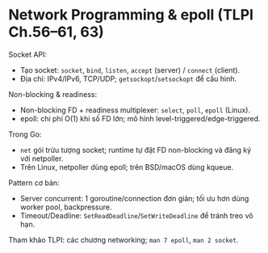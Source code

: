 # Network Programming & epoll (TLPI Ch.56–61, 63)

Socket API:
- Tạo socket: `socket`, `bind`, `listen`, `accept` (server) / `connect` (client).
- Địa chỉ: IPv4/IPv6, TCP/UDP; `getsockopt`/`setsockopt` để cấu hình.

Non-blocking & readiness:
- Non-blocking FD + readiness multiplexer: `select`, `poll`, `epoll` (Linux).
- epoll: chi phí O(1) khi số FD lớn; mô hình level-triggered/edge-triggered.

Trong Go:
- `net` gói trừu tượng socket; runtime tự đặt FD non-blocking và đăng ký với netpoller.
- Trên Linux, netpoller dùng epoll; trên BSD/macOS dùng kqueue.

Pattern cơ bản:
- Server concurrent: 1 goroutine/connection đơn giản; tối ưu hơn dùng worker pool, backpressure.
- Timeout/Deadline: `SetReadDeadline`/`SetWriteDeadline` để tránh treo vô hạn.

Tham khảo TLPI: các chương networking; `man 7 epoll`, `man 2 socket`.

